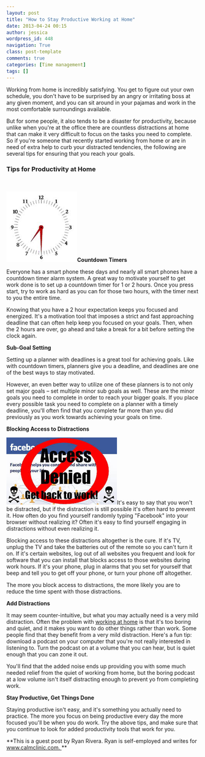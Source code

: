 ```yaml
---
layout: post
title: "How to Stay Productive Working at Home"
date: 2013-04-24 00:15
author: jessica
wordpress_id: 448
navigation: True
class: post-template
comments: true
categories: [Time management]
tags: []
---
```

Working from home is incredibly satisfying. You get to figure out your own schedule, you don't have to be surprised by an angry or irritating boss at any given moment, and you can sit around in your pajamas and work in the most comfortable surroundings available.

But for some people, it also tends to be a disaster for productivity, because unlike when you're at the office there are countless distractions at home that can make it very difficult to focus on the tasks you need to complete. So if you're someone that recently started working from home or are in need of extra help to curb your distracted tendencies, the following are several tips for ensuring that you reach your goals.<!--more-->


### Tips for Productivity at Home


&nbsp;

**<a href="/assets/images/uploads/448-countdown-timer.jpg">![countdown timer](/assets/images/uploads/448-countdown-timer.jpg)</a>Countdown Timers**

Everyone has a smart phone these days and nearly all smart phones have a countdown timer alarm system. A great way to motivate yourself to get work done is to set up a countdown timer for 1 or 2 hours. Once you press start, try to work as hard as you can for those two hours, with the timer next to you the entire time.

Knowing that you have a 2 hour expectation keeps you focused and energized. It's a motivation tool that imposes a strict and fast approaching deadline that can often help keep you focused on your goals. Then, when the 2 hours are over, go ahead and take a break for a bit before setting the clock again.

**Sub-Goal Setting**

Setting up a planner with deadlines is a great tool for achieving goals. Like with countdown timers, planners give you a deadline, and deadlines are one of the best ways to stay motivated.

However, an even better way to utilize one of these planners is to not only set major goals – set multiple minor sub goals as well. These are the minor goals you need to complete in order to reach your bigger goals. If you place every possible task you need to complete on a planner with a timely deadline, you'll often find that you complete far more than you did previously as you work towards achieving your goals on time.

**Blocking Access to Distractions**

<a href="/assets/images/uploads/448-block-distraction.jpg">![block distraction](/assets/images/uploads/448-block-distraction.jpg)</a>It's easy to say that you won't be distracted, but if the distraction is still possible it's often hard to prevent it. How often do you find yourself randomly typing "Facebook" into your browser without realizing it? Often it's easy to find yourself engaging in distractions without even realizing it.

Blocking access to these distractions altogether is the cure. If it's TV, unplug the TV and take the batteries out of the remote so you can't turn it on. If it's certain websites, log out of all websites you frequent and look for software that you can install that blocks access to those websites during work hours. If it's your phone, plug in alarms that you set for yourself that beep and tell you to get off your phone, or turn your phone off altogether.

The more you block access to distractions, the more likely you are to reduce the time spent with those distractions.

**Add Distractions**

It may seem counter-intuitive, but what you may actually need is a very mild distraction. Often the problem with <a href="https://fleep.io/blog/2017/02/working-at-home-boosts-productivity/" rel="nofollow" target="_blank">working at home</a> is that it's too boring and quiet, and it makes you want to do other things rather than work. Some people find that they benefit from a very mild distraction. Here's a fun tip: download a podcast on your computer that you're not really interested in listening to. Turn the podcast on at a volume that you can hear, but is quiet enough that you can zone it out.

You'll find that the added noise ends up providing you with some much needed relief from the quiet of working from home, but the boring podcast at a low volume isn't itself distracting enough to prevent yo from completing work.

**Stay Productive, Get Things Done**

Staying productive isn't easy, and it's something you actually need to practice. The more you focus on being productive every day the more focused you'll be when you do work. Try the above tips, and make sure that you continue to look for added productivity tools that work for you.

**This is a guest post by Ryan Rivera. Ryan is self-employed and writes for www.calmclinic.com. **

